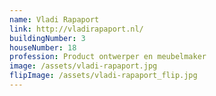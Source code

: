 ```yaml
---
name: Vladi Rapaport
link: http://vladirapaport.nl/
buildingNumber: 3
houseNumber: 18
profession: Product ontwerper en meubelmaker
image: /assets/vladi-rapaport.jpg
flipImage: /assets/vladi-rapaport_flip.jpg
---
```

